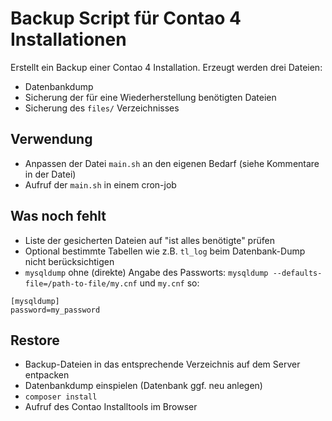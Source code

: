 # Backup Script für Contao 4 Installationen

Erstellt ein Backup einer Contao 4 Installation. Erzeugt werden drei Dateien:

* Datenbankdump
* Sicherung der für eine Wiederherstellung benötigten Dateien 
* Sicherung des `files/` Verzeichnisses


## Verwendung

* Anpassen der Datei `main.sh` an den eigenen Bedarf (siehe Kommentare in der Datei) 
* Aufruf der `main.sh` in einem cron-job


## Was noch fehlt

* Liste der gesicherten Dateien auf "ist alles benötigte" prüfen
* Optional bestimmte Tabellen wie z.B. `tl_log` beim Datenbank-Dump nicht berücksichtigen
* `mysqldump` ohne (direkte) Angabe des Passworts: `mysqldump --defaults-file=/path-to-file/my.cnf` 
und `my.cnf` so: 
 
 ```
 [mysqldump]
 password=my_password
 ```
 

## Restore

* Backup-Dateien in das entsprechende Verzeichnis auf dem Server entpacken
* Datenbankdump einspielen (Datenbank ggf. neu anlegen)
* `composer install`
* Aufruf des Contao Installtools im Browser
